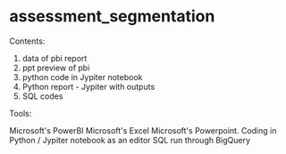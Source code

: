 # assessment_segmentation

Contents:

1. data of pbi report
2. ppt preview of pbi
3. python code in Jypiter notebook
4. Python report - Jypiter with outputs
5. SQL codes

Tools:

Microsoft's PowerBI
Microsoft's Excel
Microsoft's Powerpoint.
Coding in Python / Jypiter notebook as an editor
SQL run through BigQuery
